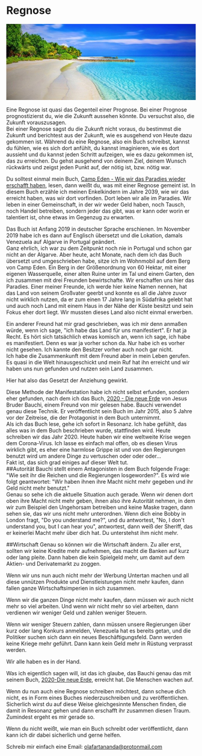 # Regnose

![beach](../images/beach.png "beach")

Eine Regnose ist quasi das Gegenteil einer Prognose. Bei einer Prognose prognostizierst du, wie die Zukunft aussehen könnte. Du versuchst also, die Zukunft vorauszusagen.  
Bei einer Regnose sagst du die Zukunft nicht voraus, du bestimmst die Zukunft und berichtest aus der Zukunft, wie es ausgehend von Heute dazu gekommen ist. 
Während du eine Regnose, also ein Buch schreibst, kannst du fühlen, wie es sich dort anfühlt, du kannst imaginieren, wie es dort aussieht und du kannst jeden Schritt aufzeigen, wie es dazu gekommen ist, das zu erreichen. Du gehst ausgehend von deinem Ziel, deinem Wunsch rückwärts und zeigst jeden Punkt auf, der nötig ist, bzw. nötig war.  
 
Du solltest einmal mein Buch, [Camp Eden - Wie wir das Paradies wieder erschafft haben](https://kdp.amazon.com/amazon-dp-action/de/dualbookshelf.marketplacelink/B07Y9T5KN5), lesen, dann weißt du, was mit einer Regnose gemeint ist.
In diesem Buch erzähle ich meinen Enkelkindern im Jahre 2039, wie wir das erreicht haben, was wir dort vorfinden. Dort leben wir alle im Paradies. Wir leben in einer Gemeinschaft, in der wir weder Geld haben, noch Tausch, noch Handel betreiben, sondern jeder das gibt, was er kann oder worin er talentiert ist, ohne etwas im Gegenzug zu erwarten.

Das Buch ist Anfang 2019 in deutscher Sprache erschienen. Im November 2019 habe ich es dann auf Englisch übersetzt und die Lokation, damals Venezuela auf Algarve in Portugal geändert.  
Ganz ehrlich, ich war zu dem Zeitpunkt noch nie in Portugal und schon gar nicht an der Algarve. Aber heute, acht Monate, nach dem ich das Buch übersetzt und umgeschrieben habe, sitze ich im Wohnmobil auf dem Berg von Camp Eden. Ein Berg in der Größenordnung von 60 Hektar, mit einer eigenen Wasserquelle, einer alten Ruine unter im Tal und einem Garten, den ich zusammen mit drei Freunden bewirtschafte. Wir erschaffen uns hier das Paradies. Einer meiner Freunde, ich werde hier keine Namen nennen, hat das Land von seinem Großvater geerbt und konnte es all die Jahre zuvor nicht wirklich nutzen, da er zum einen 17 Jahre lang in Südafrika gelebt hat und auch noch Land mit einem Haus in der Nähe der Küste besitzt und sein Fokus eher dort liegt. Wir mussten dieses Land also nicht einmal erwerben.  

Ein anderer Freund hat mir grad geschrieben, was ich mir denn anmaßen würde, wenn ich sage, "ich habe das Land für uns manifestiert". Er hat ja Recht. Es hört sich tatsächlich etwas komisch an, wenn ich sage, ich habe es manifestiert. Denn es war ja vorher schon da. Nur habe ich es vorher nicht gesehen. Ich kannte den Besitzer vorher auch noch gar nicht.  
Ich habe die Zusammenkunft mit dem Freund aber in mein Leben gerufen. Es quasi in die Welt hinausgeschickt und mein Ruf hat ihn erreicht und wir haben uns nun gefunden und nutzen sein Land zusammen.  

Hier hat also das Gesetzt der Anziehung gewirkt.

Diese Methode der Manifestation habe ich nicht selbst erfunden, sondern eher gefunden, nach dem ich das Buch, [2020 - Die neue Erde](http://lest2020.de) von Jesus Bruder Bauchi, einem Freund von mir gelesen habe. Bauchi verwendet genau diese Technik. Er veröffentlicht sein Buch im Jahr 2015, also 5 Jahre vor der Zeitreise, die der Protagonist in dem Buch unternimmt.  
Als ich das Buch lese, gehe ich sofort in Resonanz. Ich habe gefühlt, das alles was in dem Buch beschrieben wurde, stattfinden wird. Heute schreiben wir das Jahr 2020. Heute haben wir eine weltweite Krise wegen dem Corona-Virus. Ich lasse es einfach mal offen, ob es diesen Virus wirklich gibt, es eher eine harmlose Grippe ist und von den Regierungen benutzt wird um andere Dinge zu vertuschen oder oder oder...  
Fakt ist, das sich grad einiges auf dieser Welt tut.  
##Autorität
Bauchi stellt einem Antagonisten in dem Buch folgende Frage: "Wie seit ihr die Reichen und die Regierungen losgeworden?". Es wird wie folgt geantwortet: "Wir haben ihnen ihre Macht nicht mehr gegeben und ihr Geld nicht mehr benutzt."  
Genau so sehe ich die aktuelle Situation auch gerade. Wenn wir denen dort oben ihre Macht nicht mehr geben, ihnen also ihre Autorität nehmen, in dem wir zum Beispiel den Ungehorsam betreiben und keine Maske tragen, dann sehen sie, das wir uns nicht mehr unterordnen. Wenn dich eine Bobby in London fragt, "Do you understand me?", und du antwortest, "No, I don't understand you, but I can hear you", antwortest, dann weiß der Sheriff, das er keinerlei Macht mehr über dich hat. Du unterstehst ihm nicht mehr.  

##Wirtschaft
Genau so können wir die Wirtschaft ändern. Zu aller erst, sollten wir keine Kredite mehr aufnehmen, das macht die Banken auf kurz oder lang pleite. Dann haben die kein Spielgeld mehr, um damit auf dem Aktien- und Derivatemarkt zu zoggen.  

Wenn wir uns nun auch nicht mehr der Werbung Untertan machen und all diese unnützen Produkte und Dienstleistungen nicht mehr kaufen, dann fallen ganze Wirtschaftsimperien in sich zusammen.  
 
Wenn wir die ganzen Dinge nicht mehr kaufen, dann müssen wir auch nicht mehr so viel arbeiten. Und wenn wir nicht mehr so viel arbeiten, dann verdienen wir weniger Geld und zahlen weniger Steuern.  

Wenn wir weniger Steuern zahlen, dann müssen unsere Regierungen über kurz oder lang Konkurs anmelden, Venezuela hat es bereits getan, und die Politiker suchen sich dann ein neues Beschäftigungsfeld. Dann werden keine Kriege mehr geführt. Dann kann kein Geld mehr in Rüstung verprasst werden.  

Wir alle haben es in der Hand.  

Was ich eigentlich sagen will, ist das ich glaube, das Bauchi genau das mit seinem Buch, [2020-Die neue Erde](lest2020.de), erreicht hat. 
Die Menschen wachen auf.  

Wenn du nun auch eine Regnose schreiben möchtest, dann scheue dich nicht, es in Form eines Buches niederzuschreiben und zu veröffentlichen. Sicherlich wirst du auf diese Weise gleichgesinnte Menschen finden, die damit in Resonanz gehen und dann erschafft ihr zusammen diesen Traum.  
Zumindest ergeht es mir gerade so.  

Wenn du nicht weißt, wie man ein Buch schreibt oder veröffentlicht, dann kann ich dir dabei sicherlich und gerne helfen.  

Schreib mir einfach eine Email: [olafartananda@protonmail.com](mailto:olafartananda@protonmail.com)